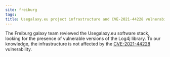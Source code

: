 ```yaml
---
site: freiburg
tags:
title: Usegalaxy.eu project infrastructure and CVE-2021-44228 vulnerability
---
```


The Freiburg galaxy team reviewed the Usegalaxy.eu software stack, looking for the presence of vulnerable versions of the Log4j library. 
To our knowledge, the infrastructure is not affected by the [CVE-2021-44228](https://cve.mitre.org/cgi-bin/cvename.cgi?name=CVE-2021-44228) vulnerability.
